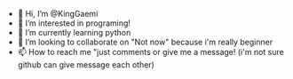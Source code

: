 - 👋 Hi, I’m @KingGaemi
- 👀 I’m interested in programing!
- 🌱 I’m currently learning python
- 💞️ I’m looking to collaborate on "Not now" because i'm really beginner
- 📫 How to reach me "just comments or give me a message! (i'm not sure github can give message each other)

<!---
KingGaemi/KingGaemi is a ✨ special ✨ repository because its `README.md` (this file) appears on your GitHub profile.
You can click the Preview link to take a look at your changes.
--->
